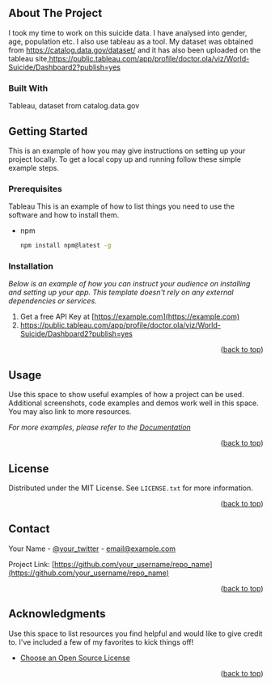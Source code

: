 
<!-- ABOUT THE PROJECT -->
## About The Project

I took my time to work on this suicide data. I have analysed into gender, age, population etc. I also use tableau as a tool. 
My dataset was obtained from https://catalog.data.gov/dataset/ and it has also been uploaded on the tableau site,https://public.tableau.com/app/profile/doctor.ola/viz/World-Suicide/Dashboard2?publish=yes

### Built With

Tableau, 
dataset from catalog.data.gov

<!-- GETTING STARTED -->
## Getting Started

This is an example of how you may give instructions on setting up your project locally.
To get a local copy up and running follow these simple example steps.

### Prerequisites

Tableau
This is an example of how to list things you need to use the software and how to install them.
* npm
  ```sh
  npm install npm@latest -g
  ```

### Installation

_Below is an example of how you can instruct your audience on installing and setting up your app. This template doesn't rely on any external dependencies or services._

1. Get a free API Key at [https://example.com](https://example.com)
2. https://public.tableau.com/app/profile/doctor.ola/viz/World-Suicide/Dashboard2?publish=yes

<p align="right">(<a href="#readme-top">back to top</a>)</p>

<!-- USAGE EXAMPLES -->
## Usage

Use this space to show useful examples of how a project can be used. Additional screenshots, code examples and demos work well in this space. You may also link to more resources.

_For more examples, please refer to the [Documentation](https://example.com)_

<p align="right">(<a href="#readme-top">back to top</a>)</p>

<!-- LICENSE -->
## License

Distributed under the MIT License. See `LICENSE.txt` for more information.

<p align="right">(<a href="#readme-top">back to top</a>)</p>

<!-- CONTACT -->
## Contact

Your Name - [@your_twitter](https://twitter.com/your_username) - email@example.com

Project Link: [https://github.com/your_username/repo_name](https://github.com/your_username/repo_name)

<p align="right">(<a href="#readme-top">back to top</a>)</p>

<!-- ACKNOWLEDGMENTS -->
## Acknowledgments

Use this space to list resources you find helpful and would like to give credit to. I've included a few of my favorites to kick things off!

* [Choose an Open Source License](https://choosealicense.com)

<p align="right">(<a href="#readme-top">back to top</a>)</p>

